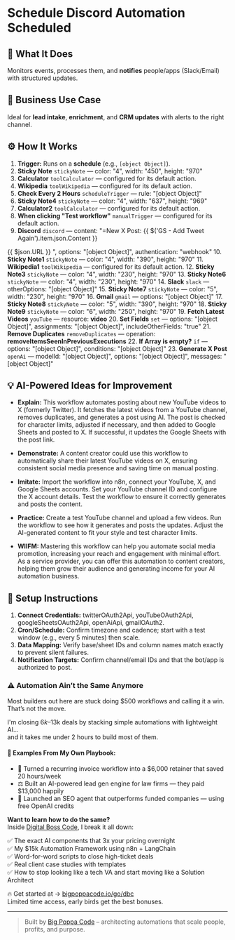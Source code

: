 # Schedule Discord Automation Scheduled
## 🚀 What It Does
Monitors events, processes them, and **notifies** people/apps (Slack/Email) with structured updates.

## 💼 Business Use Case
Ideal for **lead intake**, **enrichment**, and **CRM updates** with alerts to the right channel.

## ⚙️ How It Works
1. **Trigger:** Runs on a **schedule** (e.g., `[object Object]`).
2. **Sticky Note** `stickyNote` — color: "4", width: "450", height: "970"
3. **Calculator** `toolCalculator` — configured for its default action.
4. **Wikipedia** `toolWikipedia` — configured for its default action.
5. **Check Every 2 Hours** `scheduleTrigger` — rule: "[object Object]"
6. **Sticky Note4** `stickyNote` — color: "4", width: "637", height: "969"
7. **Calculator2** `toolCalculator` — configured for its default action.
8. **When clicking "Test workflow"** `manualTrigger` — configured for its default action.
9. **Discord** `discord` — content: "=New X Post:
{{ $('GS - Add Tweet Again').item.json.Content }}

{{ $json.URL }} ", options: "[object Object]", authentication: "webhook"
10. **Sticky Note1** `stickyNote` — color: "4", width: "390", height: "970"
11. **Wikipedia1** `toolWikipedia` — configured for its default action.
12. **Sticky Note3** `stickyNote` — color: "4", width: "230", height: "970"
13. **Sticky Note6** `stickyNote` — color: "4", width: "230", height: "970"
14. **Slack** `slack` — otherOptions: "[object Object]"
15. **Sticky Note7** `stickyNote` — color: "5", width: "230", height: "970"
16. **Gmail** `gmail` — options: "[object Object]"
17. **Sticky Note8** `stickyNote` — color: "5", width: "390", height: "970"
18. **Sticky Note9** `stickyNote` — color: "6", width: "250", height: "970"
19. **Fetch Latest Videos** `youTube` — resource: **video**
20. **Set Fields** `set` — options: "[object Object]", assignments: "[object Object]", includeOtherFields: "true"
21. **Remove Duplicates** `removeDuplicates` — operation: **removeItemsSeenInPreviousExecutions**
22. **If Array is empty?** `if` — options: "[object Object]", conditions: "[object Object]"
23. **Generate X Post** `openAi` — modelId: "[object Object]", options: "[object Object]", messages: "[object Object]"

## 💡 AI-Powered Ideas for Improvement
- **Explain:** This workflow automates posting about new YouTube videos to X (formerly Twitter). It fetches the latest videos from a YouTube channel, removes duplicates, and generates a post using AI. The post is checked for character limits, adjusted if necessary, and then added to Google Sheets and posted to X. If successful, it updates the Google Sheets with the post link.

- **Demonstrate:** A content creator could use this workflow to automatically share their latest YouTube videos on X, ensuring consistent social media presence and saving time on manual posting.

- **Imitate:** Import the workflow into n8n, connect your YouTube, X, and Google Sheets accounts. Set your YouTube channel ID and configure the X account details. Test the workflow to ensure it correctly generates and posts the content.

- **Practice:** Create a test YouTube channel and upload a few videos. Run the workflow to see how it generates and posts the updates. Adjust the AI-generated content to fit your style and test character limits.

- **WIIFM:** Mastering this workflow can help you automate social media promotion, increasing your reach and engagement with minimal effort. As a service provider, you can offer this automation to content creators, helping them grow their audience and generating income for your AI automation business.

## 🔧 Setup Instructions
1. **Connect Credentials:** twitterOAuth2Api, youTubeOAuth2Api, googleSheetsOAuth2Api, openAiApi, gmailOAuth2.
2. **Cron/Schedule:** Confirm timezone and cadence; start with a test window (e.g., every 5 minutes) then scale.
3. **Data Mapping:** Verify base/sheet IDs and column names match exactly to prevent silent failures.
4. **Notification Targets:** Confirm channel/email IDs and that the bot/app is authorized to post.

### ⚠️ Automation Ain’t the Same Anymore

Most builders out here are stuck doing $500 workflows and calling it a win.  
That’s not the move.  

I'm closing $6k–$13k deals by stacking simple automations with lightweight AI...  
and it takes me under 2 hours to build most of them.

#### 🧠 Examples From My Own Playbook:
- 🔁 Turned a recurring invoice workflow into a $6,000 retainer that saved 20 hours/week  
- ⚖️ Built an AI-powered lead gen engine for law firms — they paid $13,000 happily  
- 🚀 Launched an SEO agent that outperforms funded companies — using free OpenAI credits  

**Want to learn how to do the same?**  
Inside [Digital Boss Code](https://bigpoppacode.io/go/dbc), I break it all down:

✅ The exact AI components that 3x your pricing overnight  
✅ My $15k Automation Framework using n8n + LangChain  
✅ Word-for-word scripts to close high-ticket deals  
✅ Real client case studies with templates  
✅ How to stop looking like a tech VA and start moving like a Solution Architect  

🔥 Get started at → [bigpoppacode.io/go/dbc](https://bigpoppacode.io/go/dbc)  
Limited time access, early birds get the best bonuses.

---
> Built by [Big Poppa Code](https://bigpoppacode.io) – architecting automations that scale people, profits, and purpose.

